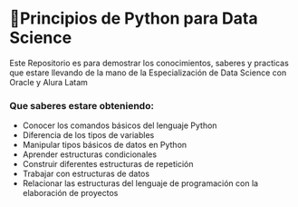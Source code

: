 # 🐍Principios de Python para Data Science

Este Repositorio es para demostrar los conocimientos, saberes y practicas que estare llevando de la mano de la Especialización de Data Science con Oracle y Alura Latam

### Que saberes estare obteniendo:
- Conocer los comandos básicos del lenguaje Python
- Diferencia de los tipos de variables
- Manipular tipos básicos de datos en Python
- Aprender estructuras condicionales
- Construir diferentes estructuras de repetición
- Trabajar con estructuras de datos
- Relacionar las estructuras del lenguaje de programación con la elaboración de proyectos

